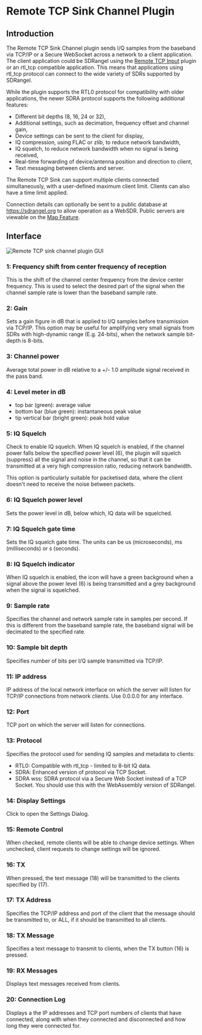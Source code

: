 <h1>Remote TCP Sink Channel Plugin</h1>

<h2>Introduction</h2>

The Remote TCP Sink Channel plugin sends I/Q samples from the baseband via TCP/IP or a Secure WebSocket across a network to a client application.
The client application could be SDRangel using the [Remote TCP Input](../../samplesource/remotetcpinput/readme.md) plugin or an rtl_tcp compatible application.
This means that applications using rtl_tcp protocol can connect to the wide variety of SDRs supported by SDRangel.

While the plugin supports the RTL0 protocol for compatibility with older applications, the newer SDRA protocol supports the following additional features:

- Different bit depths (8, 16, 24 or 32),
- Additional settings, such as decimation, frequency offset and channel gain,
- Device settings can be sent to the client for display,
- IQ compression, using FLAC or zlib, to reduce network bandwidth,
- IQ squelch, to reduce network bandwidth when no signal is being received,
- Real-time forwarding of device/antenna position and direction to client,
- Text messaging between clients and server.

The Remote TCP Sink can support multiple clients connected simultaneously, with a user-defined maximum client limit. Clients can also have a time limit applied.

Connection details can optionally be sent to a public database at https://sdrangel.org to allow operation as a WebSDR. Public servers are viewable on the [Map Feature](../../feature/map/readme.md).

<h2>Interface</h2>

![Remote TCP sink channel plugin GUI](../../../doc/img/RemoteTCPSink.png)

<h3>1: Frequency shift from center frequency of reception</h3>

This is the shift of the channel center frequency from the device center frequency.
This is used to select the desired part of the signal when the channel sample rate is lower than the baseband sample rate.

<h3>2: Gain</h3>

Sets a gain figure in dB that is applied to I/Q samples before transmission via TCP/IP.
This option may be useful for amplifying very small signals from SDRs with high-dynamic range (E.g. 24-bits), when the network sample bit-depth is 8-bits.

<h3>3: Channel power</h3>

Average total power in dB relative to a +/- 1.0 amplitude signal received in the pass band.

<h3>4: Level meter in dB</h3>

  - top bar (green): average value
  - bottom bar (blue green): instantaneous peak value
  - tip vertical bar (bright green): peak hold value

<h3>5: IQ Squelch</h3>

Check to enable IQ squelch. When IQ squelch is enabled, if the channel power falls below the specified power level (6), 
the plugin will squelch (suppress) all the signal and noise in the channel,
so that it can be transmitted at a very high compression ratio, reducing network bandwidth. 

This option is particularly suitable for packetised data, where the client doesn't need to receive the noise between packets.

<h3>6: IQ Squelch power level</h3>

Sets the power level in dB, below which, IQ data will be squelched.

<h3>7: IQ Squelch gate time</h3>

Sets the IQ squelch gate time. The units can be us (microseconds), ms (milliseconds) or s (seconds).

<h3>8: IQ Squelch indicator</h3>

When IQ squelch is enabled, the icon will have a green background when a signal above the power level (6) is being transmitted and a grey background when the signal is squelched.

<h3>9: Sample rate</h3>

Specifies the channel and network sample rate in samples per second. If this is different from the baseband sample rate, the baseband signal will be decimated to the specified rate.

<h3>10: Sample bit depth</h3>

Specifies number of bits per I/Q sample transmitted via TCP/IP.

<h3>11: IP address</h3>

IP address of the local network interface on which the server will listen for TCP/IP connections from network clients. Use 0.0.0.0 for any interface.

<h3>12: Port</h3>

TCP port on which the server will listen for connections.

<h3>13: Protocol</h3>

Specifies the protocol used for sending IQ samples and metadata to clients:

- RTL0: Compatible with rtl_tcp - limited to 8-bit IQ data.
- SDRA: Enhanced version of protocol via TCP Socket.
- SDRA wss: SDRA protocol via a Secure Web Socket instead of a TCP Socket. You should use this with the WebAssembly version of SDRangel.

<h3>14: Display Settings</h3>

Click to open the Settings Dialog.

<h3>15: Remote Control</h3>

When checked, remote clients will be able to change device settings. When unchecked, client requests to change settings will be ignored.

<h3>16: TX</h3>

When pressed, the text message (18) will be transmitted to the clients specified by (17).

<h3>17: TX Address</h3>

Specifies the TCP/IP address and port of the client that the message should be transmitted to, or ALL, if it should be transmitted to all clients.

<h3>18: TX Message</h3>

Specifies a text message to transmit to clients, when the TX button (16) is pressed.

<h3>19: RX Messages</h3>

Displays text messages received from clients.

<h3>20: Connection Log</h3>

Displays a the IP addresses and TCP port numbers of clients that have connected, along with when they connected and disconnected
and how long they were connected for.
